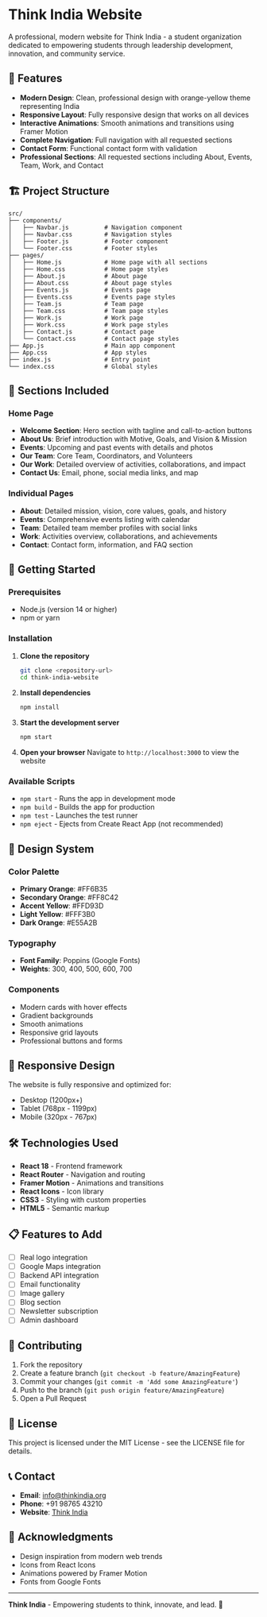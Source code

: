 # Think India Website

A professional, modern website for Think India - a student organization dedicated to empowering students through leadership development, innovation, and community service.

## 🎨 Features

- **Modern Design**: Clean, professional design with orange-yellow theme representing India
- **Responsive Layout**: Fully responsive design that works on all devices
- **Interactive Animations**: Smooth animations and transitions using Framer Motion
- **Complete Navigation**: Full navigation with all requested sections
- **Contact Form**: Functional contact form with validation
- **Professional Sections**: All requested sections including About, Events, Team, Work, and Contact

## 🏗️ Project Structure

```
src/
├── components/
│   ├── Navbar.js          # Navigation component
│   ├── Navbar.css         # Navigation styles
│   ├── Footer.js          # Footer component
│   └── Footer.css         # Footer styles
├── pages/
│   ├── Home.js            # Home page with all sections
│   ├── Home.css           # Home page styles
│   ├── About.js           # About page
│   ├── About.css          # About page styles
│   ├── Events.js          # Events page
│   ├── Events.css         # Events page styles
│   ├── Team.js            # Team page
│   ├── Team.css           # Team page styles
│   ├── Work.js            # Work page
│   ├── Work.css           # Work page styles
│   ├── Contact.js         # Contact page
│   └── Contact.css        # Contact page styles
├── App.js                 # Main app component
├── App.css                # App styles
├── index.js               # Entry point
└── index.css              # Global styles
```

## 🎯 Sections Included

### Home Page
- **Welcome Section**: Hero section with tagline and call-to-action buttons
- **About Us**: Brief introduction with Motive, Goals, and Vision & Mission
- **Events**: Upcoming and past events with details and photos
- **Our Team**: Core Team, Coordinators, and Volunteers
- **Our Work**: Detailed overview of activities, collaborations, and impact
- **Contact Us**: Email, phone, social media links, and map

### Individual Pages
- **About**: Detailed mission, vision, core values, goals, and history
- **Events**: Comprehensive events listing with calendar
- **Team**: Detailed team member profiles with social links
- **Work**: Activities overview, collaborations, and achievements
- **Contact**: Contact form, information, and FAQ section

## 🚀 Getting Started

### Prerequisites
- Node.js (version 14 or higher)
- npm or yarn

### Installation

1. **Clone the repository**
   ```bash
   git clone <repository-url>
   cd think-india-website
   ```

2. **Install dependencies**
   ```bash
   npm install
   ```

3. **Start the development server**
   ```bash
   npm start
   ```

4. **Open your browser**
   Navigate to `http://localhost:3000` to view the website

### Available Scripts

- `npm start` - Runs the app in development mode
- `npm build` - Builds the app for production
- `npm test` - Launches the test runner
- `npm eject` - Ejects from Create React App (not recommended)

## 🎨 Design System

### Color Palette
- **Primary Orange**: #FF6B35
- **Secondary Orange**: #FF8C42
- **Accent Yellow**: #FFD93D
- **Light Yellow**: #FFF3B0
- **Dark Orange**: #E55A2B

### Typography
- **Font Family**: Poppins (Google Fonts)
- **Weights**: 300, 400, 500, 600, 700

### Components
- Modern cards with hover effects
- Gradient backgrounds
- Smooth animations
- Responsive grid layouts
- Professional buttons and forms

## 📱 Responsive Design

The website is fully responsive and optimized for:
- Desktop (1200px+)
- Tablet (768px - 1199px)
- Mobile (320px - 767px)

## 🛠️ Technologies Used

- **React 18** - Frontend framework
- **React Router** - Navigation and routing
- **Framer Motion** - Animations and transitions
- **React Icons** - Icon library
- **CSS3** - Styling with custom properties
- **HTML5** - Semantic markup

## 📋 Features to Add

- [ ] Real logo integration
- [ ] Google Maps integration
- [ ] Backend API integration
- [ ] Email functionality
- [ ] Image gallery
- [ ] Blog section
- [ ] Newsletter subscription
- [ ] Admin dashboard

## 🤝 Contributing

1. Fork the repository
2. Create a feature branch (`git checkout -b feature/AmazingFeature`)
3. Commit your changes (`git commit -m 'Add some AmazingFeature'`)
4. Push to the branch (`git push origin feature/AmazingFeature`)
5. Open a Pull Request

## 📄 License

This project is licensed under the MIT License - see the LICENSE file for details.

## 📞 Contact

- **Email**: info@thinkindia.org
- **Phone**: +91 98765 43210
- **Website**: [Think India](https://thinkindia.org)

## 🙏 Acknowledgments

- Design inspiration from modern web trends
- Icons from React Icons
- Animations powered by Framer Motion
- Fonts from Google Fonts

---

**Think India** - Empowering students to think, innovate, and lead. 🚀 
